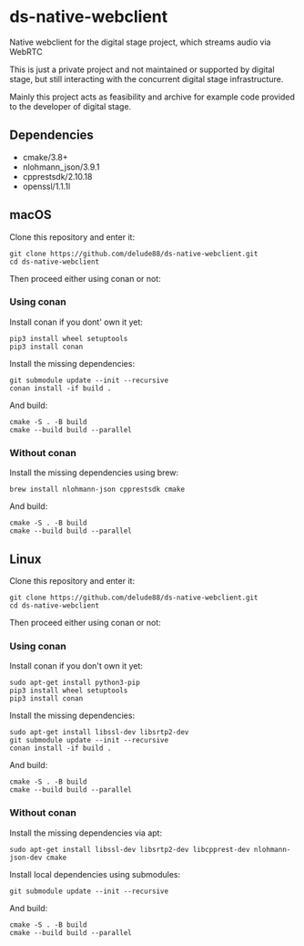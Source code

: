 # ds-native-webclient

Native webclient for the digital stage project, which streams audio via WebRTC

This is just a private project and not maintained or supported by digital stage, but still interacting with the
concurrent digital stage infrastructure.

Mainly this project acts as feasibility and archive for example code provided to the developer of digital stage.

## Dependencies

- cmake/3.8+
- nlohmann_json/3.9.1
- cpprestsdk/2.10.18
- openssl/1.1.1l

## macOS

Clone this repository and enter it:

```shell
git clone https://github.com/delude88/ds-native-webclient.git
cd ds-native-webclient
```

Then proceed either using conan or not:

### Using conan

Install conan if you dont' own it yet:

```shell
pip3 install wheel setuptools
pip3 install conan
  ```

Install the missing dependencies:

```shell
git submodule update --init --recursive
conan install -if build .
```

And build:

```shell
cmake -S . -B build
cmake --build build --parallel
```

### Without conan

Install the missing dependencies using brew:

```shell
brew install nlohmann-json cpprestsdk cmake
```

And build:

```shell
cmake -S . -B build
cmake --build build --parallel
```

## Linux

Clone this repository and enter it:

```shell
git clone https://github.com/delude88/ds-native-webclient.git
cd ds-native-webclient
```

Then proceed either using conan or not:

### Using conan

Install conan if you don't own it yet:

```shell
sudo apt-get install python3-pip
pip3 install wheel setuptools
pip3 install conan
  ```

Install the missing dependencies:

```shell
sudo apt-get install libssl-dev libsrtp2-dev
git submodule update --init --recursive
conan install -if build .
```

And build:

```shell
cmake -S . -B build
cmake --build build --parallel
```

### Without conan

Install the missing dependencies via apt:

```shell
sudo apt-get install libssl-dev libsrtp2-dev libcpprest-dev nlohmann-json-dev cmake
```

Install local dependencies using submodules:

```shell
git submodule update --init --recursive
```

And build:

```shell
cmake -S . -B build
cmake --build build --parallel
```
